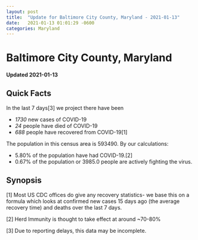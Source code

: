 ```yaml
---
layout: post
title:  "Update for Baltimore City County, Maryland - 2021-01-13"
date:   2021-01-13 01:01:29 -0600
categories: Maryland
---
```


# Baltimore City County, Maryland
#### Updated 2021-01-13

## Quick Facts

In the last 7 days[3] we project there have been
- *1730* new cases of COVID-19
- *24* people have died of COVID-19
- *688* people have recovered from COVID-19[1]

The population in this census area is 593490. By our calculations:
- 5.80% of the population have had COVID-19.[2]
- 0.67% of the population or 3985.0 people are actively fighting the virus.

## Synopsis




[1] Most US CDC offices do give any recovery statistics- we base this on a formula which looks at confirmed new cases
15 days ago (the average recovery time) and deaths over the last 7 days.

[2] Herd Immunity is thought to take effect at around ~70-80%

[3] Due to reporting delays, this data may be incomplete.
 
    